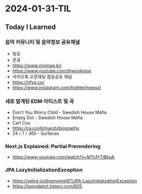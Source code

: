 # 2024-01-31-TIL

## Today I Learned

### 음악 커뮤니티 및 음악정보 공유채널

- 빌로
- 문큐
- https://www.mixmag.kr/
- https://www.youtube.com/@wookipop
- 카카오톡 오픈채팅 팝송공유 채널
- https://nfyg.co/
- https://www.instagram.com/hightechseoul/

### 새로 알게된 EDM 아티스트 및 곡

- Don't You Worry Child - Swedish House Mafia
- Empty Dot - Swedish House Mafia
- Carl Cox
- https://ra.co/dj/marsh/biography
- 24 / 7 / 365 - Surfaces

### Next.js Explained: Partial Prerendering

- https://www.youtube.com/watch?v=MTcPrTIBkpA

### JPA LazyInitializationException

- https://velog.io/@oenomel87/JPA-LazyInitializationException
- https://jsonobject.tistory.com/605
